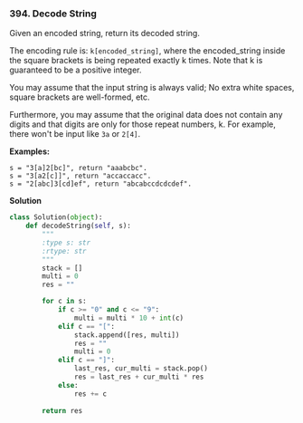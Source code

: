 ### 394. Decode String

Given an encoded string, return its decoded string.

The encoding rule is: `k[encoded_string]`, where the encoded_string inside the square brackets is being repeated exactly k times. Note that k is guaranteed to be a positive integer.

You may assume that the input string is always valid; No extra white spaces, square brackets are well-formed, etc.

Furthermore, you may assume that the original data does not contain any digits and that digits are only for those repeat numbers, k. For example, there won't be input like `3a` or `2[4]`.

**Examples:**
```
s = "3[a]2[bc]", return "aaabcbc".
s = "3[a2[c]]", return "accaccacc".
s = "2[abc]3[cd]ef", return "abcabccdcdcdef".
```

**Solution**
```Python
class Solution(object):
    def decodeString(self, s):
        """
        :type s: str
        :rtype: str
        """
        stack = []
        multi = 0
        res = ""

        for c in s:
            if c >= "0" and c <= "9":
                multi = multi * 10 + int(c)
            elif c == "[":
                stack.append([res, multi])
                res = ""
                multi = 0
            elif c == "]":
                last_res, cur_multi = stack.pop()
                res = last_res + cur_multi * res
            else:
                res += c
        
        return res
```
